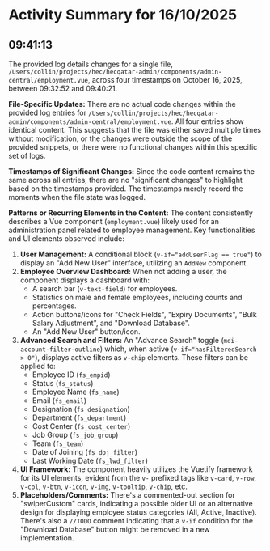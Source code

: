 # Activity Summary for 16/10/2025

## 09:41:13
The provided log details changes for a single file, `/Users/collin/projects/hec/hecqatar-admin/components/admin-central/employment.vue`, across four timestamps on October 16, 2025, between 09:32:52 and 09:40:21.

**File-Specific Updates:**
There are no actual code changes within the provided log entries for `/Users/collin/projects/hec/hecqatar-admin/components/admin-central/employment.vue`. All four entries show identical content. This suggests that the file was either saved multiple times without modification, or the changes were outside the scope of the provided snippets, or there were no functional changes within this specific set of logs.

**Timestamps of Significant Changes:**
Since the code content remains the same across all entries, there are no "significant changes" to highlight based on the timestamps provided. The timestamps merely record the moments when the file state was logged.

**Patterns or Recurring Elements in the Content:**
The content consistently describes a Vue component (`employment.vue`) likely used for an administration panel related to employee management. Key functionalities and UI elements observed include:

1.  **User Management:** A conditional block (`v-if="addUserFlag == true"`) to display an "Add New User" interface, utilizing an `AddNew` component.
2.  **Employee Overview Dashboard:** When not adding a user, the component displays a dashboard with:
    *   A search bar (`v-text-field`) for employees.
    *   Statistics on male and female employees, including counts and percentages.
    *   Action buttons/icons for "Check Fields", "Expiry Documents", "Bulk Salary Adjustment", and "Download Database".
    *   An "Add New User" button/icon.
3.  **Advanced Search and Filters:** An "Advance Search" toggle (`mdi-account-filter-outline`) which, when active (`v-if="hasFilteredSearch > 0"`), displays active filters as `v-chip` elements. These filters can be applied to:
    *   Employee ID (`fs_empid`)
    *   Status (`fs_status`)
    *   Employee Name (`fs_name`)
    *   Email (`fs_email`)
    *   Designation (`fs_designation`)
    *   Department (`fs_department`)
    *   Cost Center (`fs_cost_center`)
    *   Job Group (`fs_job_group`)
    *   Team (`fs_team`)
    *   Date of Joining (`fs_doj_filter`)
    *   Last Working Date (`fs_lwd_filter`)
4.  **UI Framework:** The component heavily utilizes the Vuetify framework for its UI elements, evident from the `v-` prefixed tags like `v-card`, `v-row`, `v-col`, `v-btn`, `v-icon`, `v-img`, `v-tooltip`, `v-chip`, etc.
5.  **Placeholders/Comments:** There's a commented-out section for "swiperCustom" cards, indicating a possible older UI or an alternative design for displaying employee status categories (All, Active, Inactive). There's also a `//TODO` comment indicating that a `v-if` condition for the "Download Database" button might be removed in a new implementation.
